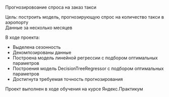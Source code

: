 Прогнозировоание спроса на заказ такси

Цель: построить модель, прогнозирующую спрос на количество такси в аэропорту  
Данные за несколько месяцев

В ходе проекта:  
- Выделена сезонность
- Декомпозированы данные
- Построена модель линейной регрессии с подбором оптимальных параметров
- Построения модель DecisionTreeRegressor с подбором оптимальных параметров
- Достигнута требуемая точность прогнозирования

Проект выполнен в ходе обучения на курсе Яндекс.Практикум


